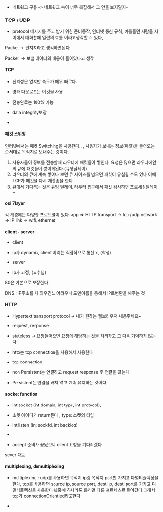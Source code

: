 - 네트워크 구름 -> 네트워크 속이 너무 복잡해서 그 안을 보지말자~ 

### TCP / UDP 

* protocol
메시지를 주고 받기 위한 준비동작, 인터넷 통신 규칙, 
예를들면 사람들 사이에서 대화할때 일련의 흐름 이라고생각할 수 있다, 

Packet -> 편지지라고 생각하면된다 

Packet  -> 보낼 데이터의 내용이 들어있다고 생각


#### TCP

- 신뢰성은 없지만 속도가 매우 빠르다.

- 영화 다운로드는 이것을 사용

- 전송완료는 100% 가능 

- data integrity보장 
- 
#### 패킷 스위칭

인터넷에서는 패킷 Switching을 사용한다.. , 사용자가 보내는 정보(패킷)을 들어오는 순서대로 목적지로 보내주는 것이다.

1. 사용자들이 정보를 전송할때 라우터에 패킷들이 쌓인다, 요청은 많으면 라우터에안의 큐에 패킷들이 쌓이게된다.(큐잉딜레이)
2.  라우터의 큐에 계속 쌓이다 보면 큐 사이즈를 넘으면 패킷이 유실될 수도 있다 이때 TCP가 패킷을 다시 재전송을 한다. 
3. 큐에서 기다리는 것은 큐잉 딜레이, 라우터 입구에서 패킷 검사하면 프로세싱딜레이 ~ 


#### osi 7layer
각 계층에는 다양한 프로토콜이 있다. 
app  => HTTP 
transport -> tcp /udp
network -> IP
link => wifi, ethernet

#### client - server 

- client 
 - ip가 dynamic, client 끼리는 직접적으로 통신 x, (학생)

- server
 - ip가 고정, (교수님)
 
80은 기본으로 보장한다

DNS : IP주소를 다 외우긴느 어려우니 도멘이름을 통해서 IP로변환을 해주는 것 


#### HTTP

- Hypertext transport protocol  -> 내가 원하는 웹브라우저 내용주세요~ 
- request, response

- stateless -> 요청들어오면 요청에 해당하는 것을 처리하고 그 다음 기억하지 않는다
- http는 tcp connection을 사용해서 사용한다 
-  tcp connection 
  - non Persistent는 연결하고 request response 후 연결을 끊는다
  - Persistent는 연결을 끊지 않고 계속 유지하는 것이다. 

#### socket function 


- int socket (int domain, int type, int protocol);
 - 소켓 아이디가 return된다 , type: 소켓의 타입
 
- int listen (int sockfd, int backlog) 
 - 
- accept 준비가 끝났으니  client 요청을 기다리겠다 



sever 파트 

#### multiplexing, demultiplexing

- multiplexing :  udp를 사용하면 목적지 ip랑 목적지 port만 가지고 다멀티플렉싱을 한다, tcp를 사용하면 source ip, source port, desti ip, desti port를 가지고 디멀티플렉싱을 사용한다 넷중에 하나라도 틀리면 다른 프로세스로 들어간다 그래서 tcp가 connectionOrientied라고한다 

- 

